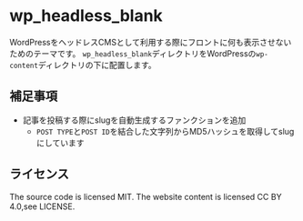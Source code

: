 # wp_headless_blank

WordPressをヘッドレスCMSとして利用する際にフロントに何も表示させないためのテーマです。
`wp_headless_blank`ディレクトリをWordPressの`wp-content`ディレクトリの下に配置します。

## 補足事項

- 記事を投稿する際にslugを自動生成するファンクションを追加
    - `POST TYPE`と`POST ID`を結合した文字列からMD5ハッシュを取得してslugにしています

## ライセンス

The source code is licensed MIT.
The website content is licensed CC BY 4.0,see LICENSE.

